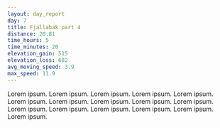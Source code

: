 ```yaml
---
layout: day_report
day: 7
title: Fjallabak part 4
distance: 20.81
time_hours: 5
time_minutes: 20
elevation_gain: 515
elevation_loss: 682
avg_moving_speed: 3.9
max_speed: 11.9
---
```


Lorem ipsum. Lorem ipsum. Lorem ipsum. Lorem ipsum. Lorem ipsum. Lorem ipsum. Lorem ipsum. Lorem ipsum.
Lorem ipsum. Lorem ipsum. Lorem ipsum. Lorem ipsum. Lorem ipsum. Lorem ipsum. Lorem ipsum. Lorem ipsum.
